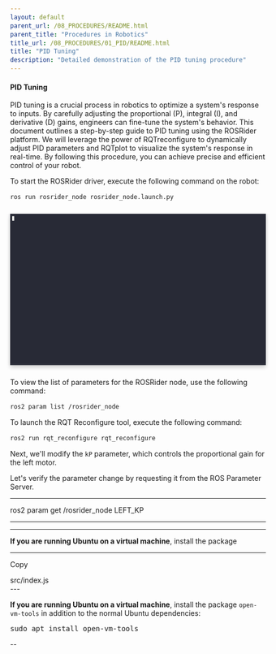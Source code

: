 ```yaml
---
layout: default
parent_url: /08_PROCEDURES/README.html
parent_title: "Procedures in Robotics"
title_url: /08_PROCEDURES/01_PID/README.html
title: "PID Tuning"
description: "Detailed demonstration of the PID tuning procedure"
---
```



#### PID Tuning

PID tuning is a crucial process in robotics to optimize a system's response to inputs. By carefully adjusting the proportional (P), integral (I), and derivative (D) gains, engineers can fine-tune the system's behavior. This document outlines a step-by-step guide to PID tuning using the ROSRider platform. We will leverage the power of RQTreconfigure to dynamically adjust PID parameters and RQTplot to visualize the system's response in real-time. By following this procedure, you can achieve precise and efficient control of your robot.

To start the ROSRider driver, execute the following command on the robot:

```bash
ros run rosrider_node rosrider_node.launch.py
```

<div style="display: flex; justify-content: space-around; margin: 25px 0;">
   <img src="../../images/rosrider_node_launch.gif" alt="ROSRider node launch" style="box-shadow: 0px 4px 8px rgba(0, 0, 0, 0.2);">
</div>

To view the list of parameters for the ROSRider node, use the following command:

```bash
ros2 param list /rosrider_node
```		

To launch the RQT Reconfigure tool, execute the following command:

```bash
ros2 run rqt_reconfigure rqt_reconfigure
```

Next, we'll modify the `kP` parameter, which controls the proportional gain for the left motor.

Let's verify the parameter change by requesting it from the ROS Parameter Server.




---

ros2 param get /rosrider_node LEFT_KP

---



---

<p><strong>If you are running Ubuntu on a virtual machine</strong>, install the package</p>


---


<clipboard-copy for="blob-path">Copy</clipboard-copy>
<div id="blob-path">src/index.js</div>
---

<p><strong>If you are running Ubuntu on a virtual machine</strong>, install the package <code class="docutils literal notranslate"><span class="pre">open-vm-tools</span></code> in addition to the
normal Ubuntu dependencies:</p>
<div class="highlight-none notranslate"><div class="highlight"><pre><span></span>sudo apt install open-vm-tools
</pre></div>
</div>

--